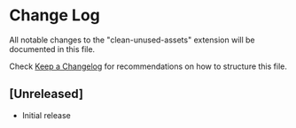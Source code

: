 # Change Log

All notable changes to the "clean-unused-assets" extension will be documented in this file.

Check [Keep a Changelog](http://keepachangelog.com/) for recommendations on how to structure this file.

## [Unreleased]

- Initial release